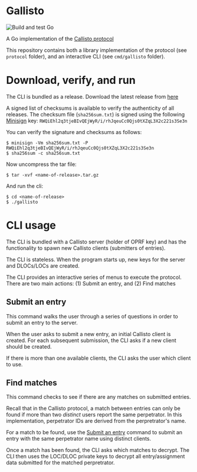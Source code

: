 # Gallisto

![Build and test
Go](https://github.com/ymarcus93/gallisto/workflows/Build%20and%20test%20Go/badge.svg?branch=master)

A Go implementation of the [Callisto
protocol](https://www.projectcallisto.org/callisto-cryptographic-approach.pdf)

This repository contains both a library implementation of the protocol (see
`protocol` folder), and an interactive CLI (see `cmd/gallisto` folder).

# Download, verify, and run

The CLI is bundled as a release. Download the latest release from
[here](https://github.com/ymarcus93/gallisto/releases)

A signed list of checksums is available to verify the authenticity of all
releases. The checksum file (`sha256sum.txt`) is signed using the following
[Minisign](https://jedisct1.github.io/minisign/) key:
`RWQiEhl2q3tjeBIvQEjWyR/i/rhJqeuCc0Qjs0tXZqL3X2c221s3Se3n`

You can verify the signature and checksums as follows:

```console
$ minisign -Vm sha256sum.txt -P RWQiEhl2q3tjeBIvQEjWyR/i/rhJqeuCc0Qjs0tXZqL3X2c221s3Se3n
$ sha256sum -c sha256sum.txt
```

Now uncompress the tar file:

```console
$ tar -xvf <name-of-release>.tar.gz
```

And run the cli:

```console
$ cd <name-of-release>
$ ./gallisto
```

# CLI usage

The CLI is bundled with a Callisto server (holder of OPRF key) and has the
functionality to spawn new Callisto clients (submitters of entries).

The CLI is stateless. When the program starts up, new keys for the server and
DLOCs/LOCs are created.

The CLI provides an interactive series of menus to execute the protocol. There
are two main actions: (1) Submit an entry, and (2) Find matches

## Submit an entry

This command walks the user through a series of questions in order to submit an
entry to the server.

When the user asks to submit a new entry, an initial Callisto client is created.
For each subsequent submission, the CLI asks if a new client should be created.

If there is more than one available clients, the CLI asks the user which client to use.

## Find matches

This command checks to see if there are any matches on submitted entries.

Recall that in the Callisto protocol, a match between entries can only be found
if more than two _distinct_ users report the same perpetrator. In this
implementation, perpetrator IDs are derived from the perpretrator's name.

For a match to be found, use the [Submit an entry](#submit-an-entry) command to
submit an entry with the same perpetrator name using distinct clients.

Once a match has been found, the CLI asks which matches to decrypt. The CLI then
uses the LOC/DLOC private keys to decrypt all entry/assignment data submitted
for the matched perpretrator.